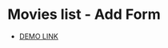 # Movies list - Add Form

- [DEMO LINK](https://antonmolchanov18.github.io/react_movies-list-add-form/)
